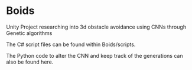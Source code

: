 # Boids
Unity Project researching into 3d obstacle avoidance using CNNs through Genetic algorithms

The C# script files can be found within Boids/scripts. 

The Python code to alter the CNN and keep track of the generations can also be found here. 

